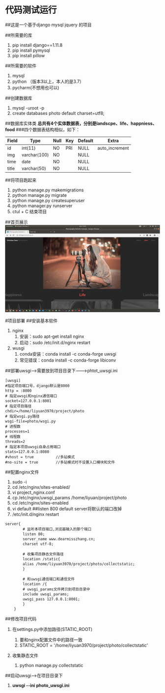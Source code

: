 # 代码测试运行
##这是一个基于django mysql jquery 的项目

##所需要的库
1. pip install django==1.11.8
2. pip install pymysql
3. pip install pillow

##所需要的软件
1. mysql
2. python （版本3以上，本人的是3.7）
3. pycharm(不想用也可以)


##创建数据库

1. mysql -uroot -p  
2. create databases photo default charset=utf8;

##数据库实体类
**总共有4个实体数据表，分别是landscpe、life、happniess、food**
###四个数据表结构相似，如下：

| Field | Type         | Null | Key | Default | Extra          |
|-------|--------------|------|-----|---------|----------------|
| id    | int(11)      | NO   | PRI | NULL    | auto_increment |
| img   | varchar(100) | NO   |     | NULL    |                |
| time  | date         | NO   |     | NULL    |                |
| title | varchar(50)  | NO   |     | NULL    |                |



##将项目跑起来

1. python manage.py makemigrations
2. python manage.py migrate
3. python manage.py createsuperuser
4. python manager.py runserver
5. ctul + C 结束项目

##首页展示
![index.picture](index.png)

#项目部署
##安装基本软件
1. nginx
   1. 安装：sudo apt-get install nginx
   2. 启动：sudo /etc/init.d/nginx restart
2. wusgi
   1. conda安装：conda install -c conda-forge uwsgi
   2. 常见错误：conda install -c conda-forge libiconv
   
##部署uwsgi-->需要放到项目目录下--->phtot_uwsgi.ini
```cassandraql
[uwsgi]
#指定项目端口号，django默认是8000
http = :8000
# 指定uwsgi和nginx通信端口
socket=127.0.0.1:8001
# 指定项目路径
chdir=/home/liyuan3970/project/photo
# 指定wsgi.py路径
wsgi-file=photo/wsgi.py
# 进程数
processes=1
# 线程数
threads=2
# 指定本项目uwsgi自身占用端口
stats=127.0.0.1:8080
#vhost = true          //多站模式
#no-site = true        //多站模式时不设置入口模块和文件

```
##配置nginx文件
1. sudo -i
2. cd /etc/nginx/sites-enabled/
3. vi project_nginx.conf
4. cp /etc/nginx/uwsgi_params /home/liyuan/project/photo
5. cd /etc/nginx/sites-enabled
6. vi default ##listen 800 default server将默认的端口改掉
7. /etc/init.d/nginx restart


```cassandraql
server{
	    # 监听本项目端口,浏览器输入的那个端口
	    listen 80;   
	    server_name www.dearmisszhang.cn;
	    charset utf-8;

	    # 收集项目静态文件路径
	    location /static{
		alias /home/liyuan3970/project/photo/collectstatic;
	    }

	    # 和uwsgi通信端口和通信文件
	    location /{
		# uwsgi_params文件拷贝到项目目录中
		include uwsgi_params;
		uwsgi_pass 127.0.0.1:8001;
	    }
	}

```
##修改项目代码
1. 在settings.py中添加路径(STATIC_ROOT)
   1. 要和nginx配置文件中的路径一致
   2. STATIC_ROOT = '/home/liyuan3970/project/photo/collectstatic'

2. 收集静态文件
   1. python manage.py collectstatic
   
##启动uwsgi-->在项目目录下
1. **uwsgi --ini photo_uwsgi.ini**
